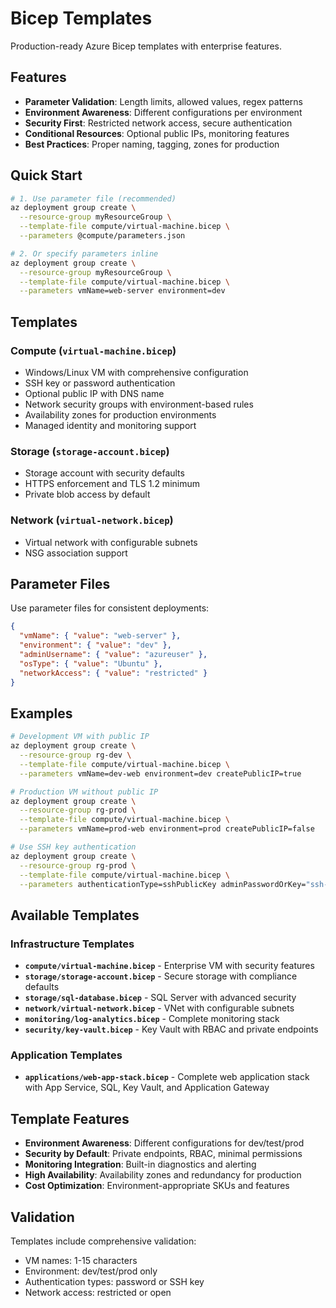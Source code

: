 # Bicep Templates

Production-ready Azure Bicep templates with enterprise features.

## Features

- **Parameter Validation**: Length limits, allowed values, regex patterns
- **Environment Awareness**: Different configurations per environment
- **Security First**: Restricted network access, secure authentication
- **Conditional Resources**: Optional public IPs, monitoring features
- **Best Practices**: Proper naming, tagging, zones for production

## Quick Start

```bash
# 1. Use parameter file (recommended)
az deployment group create \
  --resource-group myResourceGroup \
  --template-file compute/virtual-machine.bicep \
  --parameters @compute/parameters.json

# 2. Or specify parameters inline
az deployment group create \
  --resource-group myResourceGroup \
  --template-file compute/virtual-machine.bicep \
  --parameters vmName=web-server environment=dev
```

## Templates

### Compute (`virtual-machine.bicep`)
- Windows/Linux VM with comprehensive configuration
- SSH key or password authentication
- Optional public IP with DNS name
- Network security groups with environment-based rules
- Availability zones for production environments
- Managed identity and monitoring support

### Storage (`storage-account.bicep`)
- Storage account with security defaults
- HTTPS enforcement and TLS 1.2 minimum
- Private blob access by default

### Network (`virtual-network.bicep`)
- Virtual network with configurable subnets
- NSG association support

## Parameter Files

Use parameter files for consistent deployments:

```json
{
  "vmName": { "value": "web-server" },
  "environment": { "value": "dev" },
  "adminUsername": { "value": "azureuser" },
  "osType": { "value": "Ubuntu" },
  "networkAccess": { "value": "restricted" }
}
```

## Examples

```bash
# Development VM with public IP
az deployment group create \
  --resource-group rg-dev \
  --template-file compute/virtual-machine.bicep \
  --parameters vmName=dev-web environment=dev createPublicIP=true

# Production VM without public IP
az deployment group create \
  --resource-group rg-prod \
  --template-file compute/virtual-machine.bicep \
  --parameters vmName=prod-web environment=prod createPublicIP=false

# Use SSH key authentication
az deployment group create \
  --resource-group rg-prod \
  --template-file compute/virtual-machine.bicep \
  --parameters authenticationType=sshPublicKey adminPasswordOrKey="ssh-rsa AAAA..."
```

## Available Templates

### Infrastructure Templates
- **`compute/virtual-machine.bicep`** - Enterprise VM with security features
- **`storage/storage-account.bicep`** - Secure storage with compliance defaults
- **`storage/sql-database.bicep`** - SQL Server with advanced security
- **`network/virtual-network.bicep`** - VNet with configurable subnets
- **`monitoring/log-analytics.bicep`** - Complete monitoring stack
- **`security/key-vault.bicep`** - Key Vault with RBAC and private endpoints

### Application Templates
- **`applications/web-app-stack.bicep`** - Complete web application stack with App Service, SQL, Key Vault, and Application Gateway

## Template Features

- **Environment Awareness**: Different configurations for dev/test/prod
- **Security by Default**: Private endpoints, RBAC, minimal permissions
- **Monitoring Integration**: Built-in diagnostics and alerting
- **High Availability**: Availability zones and redundancy for production
- **Cost Optimization**: Environment-appropriate SKUs and features

## Validation

Templates include comprehensive validation:
- VM names: 1-15 characters
- Environment: dev/test/prod only
- Authentication types: password or SSH key
- Network access: restricted or open